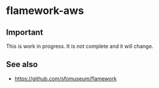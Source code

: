 # flamework-aws

## Important

This is work in progress. It is not complete and it will change.

## See also

* https://github.com/sfomuseum/flamework